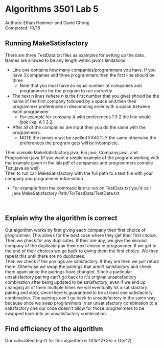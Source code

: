 # Algorithms 3501 Lab 5
Authors: Ethan Hammer and David Chong\
Completed: 10/18

Running MakeSatisfactory
-
There are three TestData.txt files as examples for setting up the data. Names are allowed to be any length within java's limitations 
* Line one contains how many companies/programmers you have. If you have 3 companies and three programmers then the first line should be three
  * Note that you must have an equal number of companies and programmers for the program to run correctly
* The next n lines (where n is the first number that you give) should be the name of the first company followed by a space and then their programmer preferences in descending order with a space between each programmer
  * For example for company A with preferences 1 3 2 the line would look like: A 1 3 2
* After all of the companies are input then you do the same with the programmers.
  * NOTE the names must be spelled EXACTLY the same otherwise the preferences the program gets will be incomplete.
  
Then compile MakeSatisfactory.java, Bin.java, Company.java, and Programmer.java (If you want a simple example of the program working with the example given in the lab pdf of companies and programmers compile Test.java as well)
<br>
Then to run call MakeSatisfactory with the full path to a text file with your company and programmer information
* For example from the command line to run on TestData.txt you'd call java MakeSatisfactory Path/To/TestData/TestData.txt
<br>

Explain why the algorithm is correct
-
Our algorithm works by first giving each company their first choice of programmer. This allows for the best case where they get their first choice.
<br>
 Then we check for any duplicates. If their are any, we give the second company of the duplicate pair their next choice in programmer. If we get to the end of their choices we go back to giving them the first choice. We then repeat this until there are no duplicates.
 <br>
  Then we check if the pairings are satisfactory. If they are then we just return them. Otherwise we swap the pairings that aren't satisfactory and check them again since the pairings have changed.
   Since a particular unsatisfactory pairing can't go back to it's original unsatisfactory combination after being updated to be satisfactory, even if we end up changing all of them multiple times we will eventually hit a satisfactory pairing and stop, since there is guaranteed to be at least one satisfactory combination.
   The pairings can't go back to unsatisfactory in the same way because once we swap programmers in an unsatisfactory combination to a satisfactory one our code doesn't allow for those programmers to be swapped back into an unsatisfactory combination.

Find efficiency of the algorithm
-
Our calculated big-O for this algorithm is O(3n^2+3n) = O(n^2) 